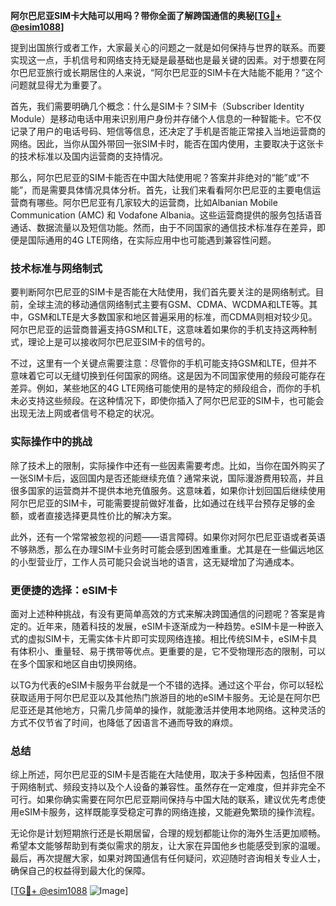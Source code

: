 **阿尔巴尼亚SIM卡大陆可以用吗？带你全面了解跨国通信的奥秘[[TG💪+ @esim1088](https://t.me/s/esim1088)]**

提到出国旅行或者工作，大家最关心的问题之一就是如何保持与世界的联系。而要实现这一点，手机信号和网络支持无疑是最基础也是最关键的因素。对于想要在阿尔巴尼亚旅行或长期居住的人来说，“阿尔巴尼亚的SIM卡在大陆能不能用？”这个问题就显得尤为重要了。

首先，我们需要明确几个概念：什么是SIM卡？SIM卡（Subscriber Identity Module）是移动电话中用来识别用户身份并存储个人信息的一种智能卡。它不仅记录了用户的电话号码、短信等信息，还决定了手机是否能正常接入当地运营商的网络。因此，当你从国外带回一张SIM卡时，能否在国内使用，主要取决于这张卡的技术标准以及国内运营商的支持情况。

那么，阿尔巴尼亚的SIM卡能否在中国大陆使用呢？答案并非绝对的“能”或“不能”，而是需要具体情况具体分析。首先，让我们来看看阿尔巴尼亚的主要电信运营商有哪些。阿尔巴尼亚有几家较大的运营商，比如Albanian Mobile Communication (AMC) 和 Vodafone Albania。这些运营商提供的服务包括语音通话、数据流量以及短信功能。然而，由于不同国家的通信技术标准存在差异，即便是国际通用的4G LTE网络，在实际应用中也可能遇到兼容性问题。

### 技术标准与网络制式

要判断阿尔巴尼亚的SIM卡是否能在大陆使用，我们首先要关注的是网络制式。目前，全球主流的移动通信网络制式主要有GSM、CDMA、WCDMA和LTE等。其中，GSM和LTE是大多数国家和地区普遍采用的标准，而CDMA则相对较少见。阿尔巴尼亚的运营商普遍支持GSM和LTE，这意味着如果你的手机支持这两种制式，理论上是可以接收阿尔巴尼亚SIM卡的信号的。

不过，这里有一个关键点需要注意：尽管你的手机可能支持GSM和LTE，但并不意味着它可以无缝切换到任何国家的网络。这是因为不同国家使用的频段可能存在差异。例如，某些地区的4G LTE网络可能使用的是特定的频段组合，而你的手机未必支持这些频段。在这种情况下，即使你插入了阿尔巴尼亚的SIM卡，也可能会出现无法上网或者信号不稳定的状况。

### 实际操作中的挑战

除了技术上的限制，实际操作中还有一些因素需要考虑。比如，当你在国外购买了一张SIM卡后，返回国内是否还能继续充值？通常来说，国际漫游费用较高，并且很多国家的运营商并不提供本地充值服务。这意味着，如果你计划回国后继续使用阿尔巴尼亚的SIM卡，可能需要提前做好准备，比如通过在线平台预存足够的金额，或者直接选择更具性价比的解决方案。

此外，还有一个常常被忽视的问题——语言障碍。如果你对阿尔巴尼亚语或者英语不够熟悉，那么在办理SIM卡业务时可能会感到困难重重。尤其是在一些偏远地区的小型营业厅，工作人员可能只会说当地的语言，这无疑增加了沟通成本。

### 更便捷的选择：eSIM卡

面对上述种种挑战，有没有更简单高效的方式来解决跨国通信的问题呢？答案是肯定的。近年来，随着科技的发展，eSIM卡逐渐成为一种趋势。eSIM卡是一种嵌入式的虚拟SIM卡，无需实体卡片即可实现网络连接。相比传统SIM卡，eSIM卡具有体积小、重量轻、易于携带等优点。更重要的是，它不受物理形态的限制，可以在多个国家和地区自由切换网络。

以TG为代表的eSIM卡服务平台就是一个不错的选择。通过这个平台，你可以轻松获取适用于阿尔巴尼亚以及其他热门旅游目的地的eSIM卡服务。无论是在阿尔巴尼亚还是其他地方，只需几步简单的操作，就能激活并使用本地网络。这种灵活的方式不仅节省了时间，也降低了因语言不通而导致的麻烦。

### 总结

综上所述，阿尔巴尼亚的SIM卡是否能在大陆使用，取决于多种因素，包括但不限于网络制式、频段支持以及个人设备的兼容性。虽然存在一定难度，但并非完全不可行。如果你确实需要在阿尔巴尼亚期间保持与中国大陆的联系，建议优先考虑使用eSIM卡服务，这样既能享受稳定可靠的网络连接，又能避免繁琐的操作流程。

无论你是计划短期旅行还是长期居留，合理的规划都能让你的海外生活更加顺畅。希望本文能够帮助到有类似需求的朋友，让大家在异国他乡也能感受到家的温暖。最后，再次提醒大家，如果对跨国通信有任何疑问，欢迎随时咨询相关专业人士，确保自己的权益得到最大化的保障。

[[TG💪+ @esim1088](https://t.me/s/esim1088) ![Image](https://i.postimg.cc/4NQfJmqS/Snipaste-2025-05-13-00-14-12.png)]